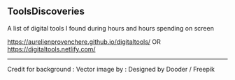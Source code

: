 ## ToolsDiscoveries
A list of digital tools I found during hours and hours spending on screen

https://aurelienprovenchere.github.io/digitaltools/
OR
https://digitaltools.netlify.com/



------

Credit for background : 
Vector image by : Designed by Dooder / Freepik
